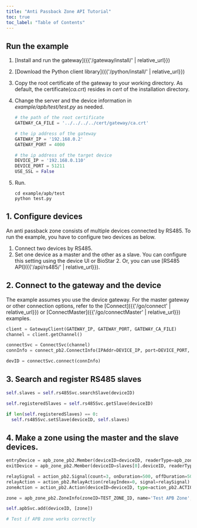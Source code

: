 ```yaml
---
title: "Anti Passback Zone API Tutorial"
toc: true
toc_label: "Table of Contents"
---
```


## Run the example

1. [Install and run the gateway]({{'/gateway/install/' | relative_url}})
2. [Download the Python client library]({{'/python/install/' | relative_url}})
3. Copy the root certificate of the gateway to your working directory. As default, the certificate(_ca.crt_) resides in _cert_ of the installation directory. 
4. Change the server and the device information in _example/apb/test/test.py_ as needed.
   
    ```python
    # the path of the root certificate
    GATEWAY_CA_FILE = '../../../../cert/gateway/ca.crt'

    # the ip address of the gateway
    GATEWAY_IP = '192.168.0.2'
    GATEWAY_PORT = 4000

    # the ip address of the target device
    DEVICE_IP = '192.168.0.110'
    DEVICE_PORT = 51211
    USE_SSL = False
    ```
5. Run.
   
    ```
    cd example/apb/test
    python test.py
    ```

## 1. Configure devices

An anti passback zone consists of multiple devices connected by RS485. To run the example, you have to configure two devices as below.

1. Connect two devices by RS485.
2. Set one device as a master and the other as a slave. You can configure this setting using the device UI or BioStar 2. Or, you can use [RS485 API]({{'/api/rs485/' | relative_url}}).

## 2. Connect to the gateway and the device

The example assumes you use the device gateway. For the master gateway or other connection options, refer to the [Connect]({{'/go/connect' | relative_url}}) or [ConnectMaster]({{'/go/connectMaster' | relative_url}}) examples.

  ```python
  client = GatewayClient(GATEWAY_IP, GATEWAY_PORT, GATEWAY_CA_FILE)
  channel = client.getChannel()
  
  connectSvc = ConnectSvc(channel)
  connInfo = connect_pb2.ConnectInfo(IPAddr=DEVICE_IP, port=DEVICE_PORT, useSSL=USE_SSL)

  devID = connectSvc.connect(connInfo)
  ```   

## 3. Search and register RS485 slaves

  ```python
  self.slaves = self.rs485Svc.searchSlave(deviceID)  

  self.registeredSlaves = self.rs485Svc.getSlave(deviceID)

  if len(self.registeredSlaves) == 0:
    self.rs485Svc.setSlave(deviceID, self.slaves)
  ```

## 4. Make a zone using the master and the slave devices.

  ```python
  entryDevice = apb_zone_pb2.Member(deviceID=deviceID, readerType=apb_zone_pb2.ENTRY)
  exitDevice = apb_zone_pb2.Member(deviceID=slaves[0].deviceID, readerType=apb_zone_pb2.EXIT)

  relaySignal = action_pb2.Signal(count=3, onDuration=500, offDuration=500)
  relayAction = action_pb2.RelayAction(relayIndex=0, signal=relaySignal)
  zoneAction = action_pb2.Action(deviceID=deviceID, type=action_pb2.ACTION_RELAY, relay=relayAction)

  zone = apb_zone_pb2.ZoneInfo(zoneID=TEST_ZONE_ID, name='Test APB Zone', resetDuration=0, members=[entryDevice, exitDevice], actions=[zoneAction])

  self.apbSvc.add(deviceID, [zone])
  
  # Test if APB zone works correctly
  ```  
